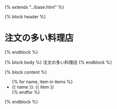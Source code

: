 {% extends "../base.html" %}

{% block header %}
<h1>注文の多い料理店</h1>
{% endblock %}

{% block body %}
注文の多い料理店
{% endblock %}

{% block content %}
<ul>
  {% for name, item in items %}
  <li>{{ name }}: {{ item }}</li>
  {% endfor %}
</ul>
{% endblock %}
